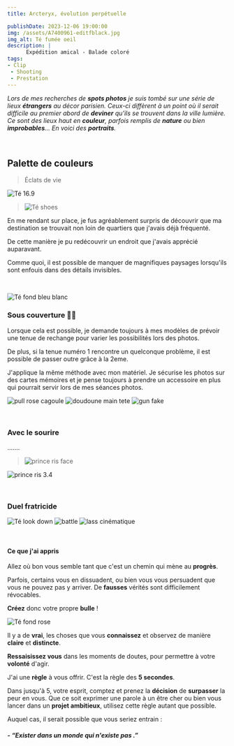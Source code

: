 ```yaml
---
title: Arcteryx, évolution perpétuelle 

publishDate: 2023-12-06 19:00:00
img: /assets/A7400961-editfblack.jpg
img_alt: Té fumée oeil
description: |
      Expédition amical - Balade coloré
tags:
- Clip
 - Shooting
 - Prestation
---
```


*Lors de mes recherches de **spots photos** je suis tombé sur une série de lieux **étrangers** au décor parisien. Ceux-ci diffèrent à un point où il serait difficile au premier abord de **deviner** qu'ils se trouvent dans la ville lumière. Ce sont des lieux haut en **couleur**, parfois remplis de **nature** ou bien **improbables**... En voici des **portraits**.*

<p>&nbsp;</p>

## Palette de couleurs
>Éclats de vie

![Té 16.9](/assets/A7400882-edit.jpg)

>![Té shoes](/assets/A7400890-edittuch.jpg)

En me rendant sur place, je fus agréablement surpris de découvrir que ma destination se trouvait non loin de quartiers que j'avais déjà fréquenté.

De cette manière je pu redécouvrir un endroit que j'avais apprécié auparavant.

Comme quoi, il est possible de manquer de magnifiques paysages lorsqu'ils sont enfouis dans des détails invisibles.


<p>&nbsp;</p>

![Té fond bleu blanc](/assets/A7400898-edit.jpg)

### Sous couverture 🥷🏼

Lorsque cela est possible, je demande toujours à mes modèles de prévoir une tenue de rechange pour varier les possibilités lors des photos.

De plus, si la tenue numéro 1 rencontre un quelconque problème, il est possible de passer outre grâce à la 2eme.

J'applique la même méthode avec mon matériel. Je sécurise les photos sur des cartes mémoires et je pense toujours à prendre un accessoire en plus qui pourrait servir lors de mes séances photos.


![pull rose cagoule](/assets/A7400924-edit.jpg)
![doudoune main tete](/assets/A7400943-edit-2.jpg)
![gun fake](/assets/A7400946-edit-cropfblack.jpg)

<p>&nbsp;</p>

### Avec le sourire

.......

>![prince ris face](/assets/A7400977-edit-1x1.jpg)

![prince ris 3.4](/assets/A7400978-edit-1x1.jpg)


<p>&nbsp;</p>


### Duel fratricide

![Té look down](/assets/A7401054.jpg)
![battle](/assets/A7401089-1.jpg)
![lass cinématique](/assets/A7401071-4.jpg)


<p>&nbsp;</p>

#### Ce que j'ai appris

Allez où bon vous semble tant que c'est un chemin qui mène au **progrès**.

Parfois, certains vous en dissuadent, ou bien vous vous persuadent que vous ne pouvez pas y arriver. De **fausses** vérités sont difficilement révocables.

**Créez** donc votre propre **bulle** !



![Té fond rose](/assets/A7401000-editclean.jpg)

Il y a de **vrai**, les choses que vous **connaissez** et observez de manière **claire** et **distincte**.

**Ressaisissez vous** dans les moments de doutes, pour permettre à votre **volonté** d'agir.

J'ai une **règle** à vous offrir. C'est la règle des **5 secondes**. 

Dans jusqu'à 5, votre esprit, comptez et prenez la **décision** de **surpasser** la peur en vous. Que ce soit exprimer une parole à un être cher ou bien vous lancer dans un **projet ambitieux**, utilisez cette règle autant que possible.

Auquel cas,  il serait possible que vous seriez entrain  : 



##### - *“Exister dans un monde qui n'existe pas .”*
